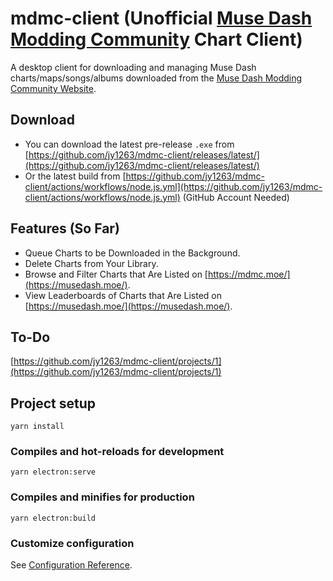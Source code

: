 # mdmc-client (Unofficial [Muse Dash Modding Community](https://mdmc.moe/) Chart Client)
A desktop client for downloading and managing Muse Dash charts/maps/songs/albums downloaded from the [Muse Dash Modding Community Website](https://mdmc.moe/).

## Download
- You can download the latest pre-release `.exe` from [https://github.com/jy1263/mdmc-client/releases/latest/](https://github.com/jy1263/mdmc-client/releases/latest/)
- Or the latest build from [https://github.com/jy1263/mdmc-client/actions/workflows/node.js.yml](https://github.com/jy1263/mdmc-client/actions/workflows/node.js.yml) (GitHub Account Needed)

## Features (So Far)
- Queue Charts to be Downloaded in the Background.
- Delete Charts from Your Library.
- Browse and Filter Charts that Are Listed on [https://mdmc.moe/](https://musedash.moe/).
- View Leaderboards of Charts that Are Listed on [https://musedash.moe/](https://musedash.moe/).

## To-Do
[https://github.com/jy1263/mdmc-client/projects/1](https://github.com/jy1263/mdmc-client/projects/1)

## Project setup
```
yarn install
```

### Compiles and hot-reloads for development
```
yarn electron:serve
```

### Compiles and minifies for production
```
yarn electron:build
```

### Customize configuration
See [Configuration Reference](https://cli.vuejs.org/config/).
